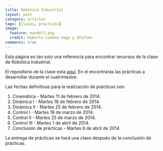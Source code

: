 ```yaml
---
title: Robótica Industrial
layout: post
category: articles
tags: [clases, practicas]
image:
  feature: mandel3.png
  credit: Roberto Cadena Vega y IPython
comments: true
---
```


Esta página es tan solo una referencia para encontrar recursos de la clase de Robótica Industrial.

El repositorio de la clase esta [aquí](https://github.com/robblack007/clase-robotica-industrial). En el encontrarás las prácticas a desarrollar durante el cuatrimestre.

Las fechas definitivas para la realización de prácticas son:

1. Cinemática - Martes 11 de febrero de 2014.
2. Dinámica I - Martes 18 de febrero de 2014.
3. Dinámica II - Martes 25 de febrero de 2014.
4. Control I - Martes 18 de marzo de 2014.
5. Control II - Martes 25 de marzo de 2014.
6. Control III - Martes 1 de abril de 2014.
7. Conclusión de prácticas - Martes 8 de abril de 2014

La entrega de prácticas se hará una clase después de la conclusión de prácticas.